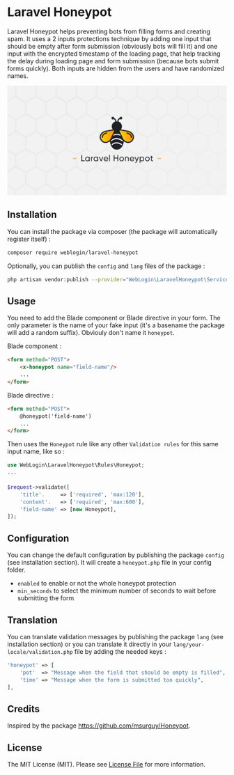 # Laravel Honeypot

Laravel Honeypot helps preventing bots from filling forms and creating spam. It uses a 2 inputs protections technique by adding one input that should be empty after form submission (obviously bots will fill it) and one input with the encrypted timestamp of the loading page, that help tracking the delay during loading page and form submission (because bots submit forms quickly). Both inputs are hidden from the users and have randomized names.

<p align="center">
    <img src="docs/banner.jpg" alt="Collision logo" width="1000">
</p>

## Installation

You can install the package via composer (the package will automatically register itself) :

```bash
composer require weblogin/laravel-honeypot
```

Optionally, you can publish the `config` and `lang` files of the package :

```bash
php artisan vendor:publish --provider="WebLogin\LaravelHoneypot\ServiceProvider"
```

## Usage

You need to add the Blade component or Blade directive in your form. The only parameter is the name of your fake input (it's a basename the package will add a random suffix). Obviouly don't name it `honeypot`.

Blade component :

```html
<form method="POST">
    <x-honeypot name="field-name"/>
    ...
</form>
```

Blade directive :

```html
<form method="POST">
    @honeypot('field-name')
    ...
</form>
```

Then uses the `Honeypot` rule like any other `Validation rules` for this same input name, like so :

```php
use WebLogin\LaravelHoneypot\Rules\Honeypot;
...

$request->validate([
    'title'.     => ['required', 'max:120'],
    'content'.   => ['required', 'max:600'],
    'field-name' => [new Honeypot],
]);
```

## Configuration

You can change the default configuration by publishing the package `config` (see installation section). It will create a `honeypot.php` file in your config folder.

- `enabled` to enable or not the whole honeypot protection 
- `min_seconds` to select the minimum number of seconds to wait before submitting the form

## Translation

You can translate validation messages by publishing the package `lang` (see installation section) or you can translate it directly in your `lang/your-locale/validation.php` file by adding the needed keys :

```php
'honeypot' => [
    'pot'  => "Message when the field that should be empty is filled",
    'time' => "Message when the form is submitted too quickly",
],
```


## Credits

Inspired by the package <https://github.com/msurguy/Honeypot>.

## License

The MIT License (MIT). Please see [License File](LICENSE.md) for more information.

